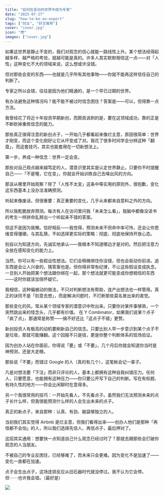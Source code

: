 ```yaml
---
title: "如何在变动的世界中成为专家"
date: "2025-07-27"
slug: "how-to-be-an-expert"
tags: ["创业", "好文推荐"]
cover: "cover.jpg"
icon: "😎"
images: ["cover.jpg"]
---
```

如果这世界是静止不变的，我们对观念的信心就能一路线性上升。某个想法经得起越多样、越严格的考验，就越可能是真的。许多人其实默默相信这一点——对「人性」这种变化不大的领域来说，这么想或许没错。



但对那些会变的东西——也就是几乎所有其他事物——你就不能再这样信任自己的判断了。



专家之所以会错，往往是因为他们精通的，是一个早已过期的世界。



有办法避免这种情况吗？能不能不被过时信念困住？答案是——可以，但得靠一点方法。



我曾经花了将近十年投资早期新创，而颇具讽刺的是，要在这领域成功，靠的正是不断砍掉重练信念的能力。



那些真正值得注意的新创点子，一开始几乎都看起来像烂主意，原因很简单：世界才刚变，而这个变化刚好让它从坏变成了对。我花了很多时间学会分辨这种「翻盘」，而这套技巧，其实也能套用在一切新想法上。



第一步，养成一种信念：世界一定会变。



那些对自己观点越来越笃定的人，潜意识里其实是认定世界静止。只要你不时提醒自己——「不是喔，它在变」，你就会开始训练自己去嗅出风的方向。



那该从哪里开始观察？除了「人性不太变」这条中等实用的原则外，很抱歉，变化这东西基本上没办法准确预测。



听起来像废话，但很重要：真正重要的变化，几乎从来都来自意料之外的方向。



所以我乾脆放弃预测。每次有人在访问里问我「未来怎么看」，我脑中都像没读书的考生一样拼命乱掰出一个听起来不错的答案。



但这不是因为我懒。恰好相反——我觉得，预测未来不但命中率可怜，还会让你思维变得僵硬。与其乱猜，不如选择更实际的策略：彻底、彻底地保持开放心态。



别自以为知道方向，先诚实地承认——我根本不知道哪边才是对的。然后把注意力全放在感知变化的能力上。



当然，你可以有一些假设性想法。它们会稍微绑住你没错，但也会驱动你前进。追东西是会让人兴奋的，猜答案也是。但你得非常有纪律，不让这些假设变成执念。
一旦别人开始把某个想法跟你绑在一起，那个想法就更可能变成你想相信的东西——这时你就该加倍怀疑它。



我相信，这种偏被动的做法，不只对判断想法有帮助，连产出想法也一样管用。真正的诀窍不是「刻意去想」，而是解决问题时，不打断那些莫名冒出来的直觉。



那些变化的风，常从某个领域专家的潜意识中吹出来。只要你对某件事够熟，一个突然跳出来的怪念头，几乎都有价值。
在 Y Combinator，如果我们说某个点子「疯了点」，那通常是称赞——搞不好还比「这点子不错」更赞。



新创投资人有极高的动机要刷新自己的信念。只要比别人早一步意识到某个点子不是垃圾，那就可能赚翻。这个回报不只是钱，更是你整个判断体系的现场验证。



因为创办人站在你面前，你得说「要」或「不要」，几个月后你就会知道你当时是神预测，还是大走眼。



那些说「不要」而错过 Google 的人（真的有几个），这笔帐会记一辈子。



凡是对想法要「下注」而非只评论的人，基本上都拥有这种自我纠错压力。任何人，只要愿意，也能拥有这种压力——你只要公开写下自己的判断。写在有标题、有持久性的地方——你会比闲聊时在意得多。



另一个我很常用的技巧：一开始先看人，不先看点子。虽然我们无法预测未来的点子长什么样，但我很能预测什么样的人会生出未来的点子。



真正的新点子，来自那种：认真、有劲、脑袋够独立的人。



当初我们其实觉得 Airbnb 是烂主意，但我们看得出来——创办人他们是那种「再怪都不会怕」的人，所以我们选择先信人、再信点子，最后押对了。



这招其实通用：想要快一点知道自己什么观念已经过时了？那就去跟那些会打破你观念的人当朋友。



不被自己的专业反困住，已经够难了，而未来只会更难。因为变化不是加速了——变化一直都在加速。



点子会生出点子，这场连锁反应从旧石器时代就没停过。我不认为它会停。
但⋯⋯也许我会错。（最好是）




![](https://prod-files-secure.s3.us-west-2.amazonaws.com/112d0858-5090-4d34-a606-b75eb8d65fd2/46476355-9cf3-4e99-9b7a-3531bc426380/1000202064.png?X-Amz-Algorithm=AWS4-HMAC-SHA256&X-Amz-Content-Sha256=UNSIGNED-PAYLOAD&X-Amz-Credential=ASIAZI2LB466XF56EKWO%2F20250819%2Fus-west-2%2Fs3%2Faws4_request&X-Amz-Date=20250819T141318Z&X-Amz-Expires=3600&X-Amz-Security-Token=IQoJb3JpZ2luX2VjEHMaCXVzLXdlc3QtMiJHMEUCIBcR4zWnxnpUfo1pcC4e1kz%2Bk4QHWLQh0ZjsMFt9Q3DBAiEA77o7WfCcmRWTcsN2WbTC1sVQlkic9YnRgq3Qel130gUqiAQIvP%2F%2F%2F%2F%2F%2F%2F%2F%2F%2FARAAGgw2Mzc0MjMxODM4MDUiDH%2FVJejbkSMRQpn53CrcAzC%2Bf%2BEzyOFILBp0RMGCIotUAUYESfyDSLp7BOex9TZajK%2BPpvedkkRQgtY0dwE0PlV9tfT%2BnXtj8yD0AGgoxUBOxF5UX0g9CFUktheTTH0UVLO%2B22Lo98%2FmuyDQZZ6jWJcQUe3sYt%2FPOgLs2ANdJCa9yswYx%2FDL1%2FneOFAeaAn%2Bs55KvTchvjzOHl2nRXPXHY8j95xQhNpQRyvzsN5yEUJbSY1I22akHnJKyiKAOCsCTaB5cVgBiKUYu78x8R11K8YGOXBI17HU11nj6MuS2hYaVcLszbgia5fLeTlDljlslnOpg10pff3f5Jvtb5g5NFPuOqVdJUhDUOFkVs5FblSEsVqGQHHO6QG8CgPm38RygDvmpjOEIv2kHyH5dcHRYWlUaastXx52fcslyWcSZwMjVvoLwQ6bQbtVTMbkhHKz%2Fghd5jX0A4LoOT%2F8WS7rIm1pZIX%2FBtCUXKHn%2F9HvDZ4bA4odXw7MTEP8B63qKOH4MU3kheISe%2FYsRZac6SobQOdyJUqqGIiyHS9zjxPBIzF%2FdzN6OivX5rN0JQRNgFJ6d%2FcBzKLh5raIkL%2FRRphiLV65bf9TSGUA7zw%2BQhxWV0HsrxIEfxAtPZmiRCc9yqnPcZ01GZzVHlZkHGziMOClkcUGOqUBY5gKSVr5H%2BNSgPdGUP%2F9nXpSFBEPrI1i243wfomlHp2PwA1iDOJkyC75LorZziC1NWonlpkXbUwkf9rpYBOZVpYVclaagBK21n9A1J0qsiAU92Paa2fBxD6R%2FKwdElNzgfqsgxgwf8UvQSr%2FqLBB23cEdJTLH68OliVuLzWC0XKtrxOXrWjW4Mwfs2QcZBwVSz9EU3wPr5ocppHwbBuOovUBFV7O&X-Amz-Signature=4a02b74560d2269cf8a25ab99a325696a88ca68dbff5f7dc00e4a2744c53619a&X-Amz-SignedHeaders=host&x-amz-checksum-mode=ENABLED&x-id=GetObject)

